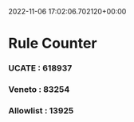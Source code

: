 2022-11-06 17:02:06.702120+00:00
# Rule Counter 
 ### UCATE : 618937

 ### Veneto : 83254

 ### Allowlist : 13925